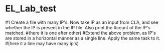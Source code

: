 # EL_Lab_test
#1 Create a file with many IP's. Now take IP as an input from CLA, and see whether the IP is present in the IP file. Also print the #count of the IP's matched. 
#(here it is one after other)
#Extend the above problem, as IP's are stored in a horizontal manner as a single line. Apply the same task to it.
#(here it a line may have many ip's)
